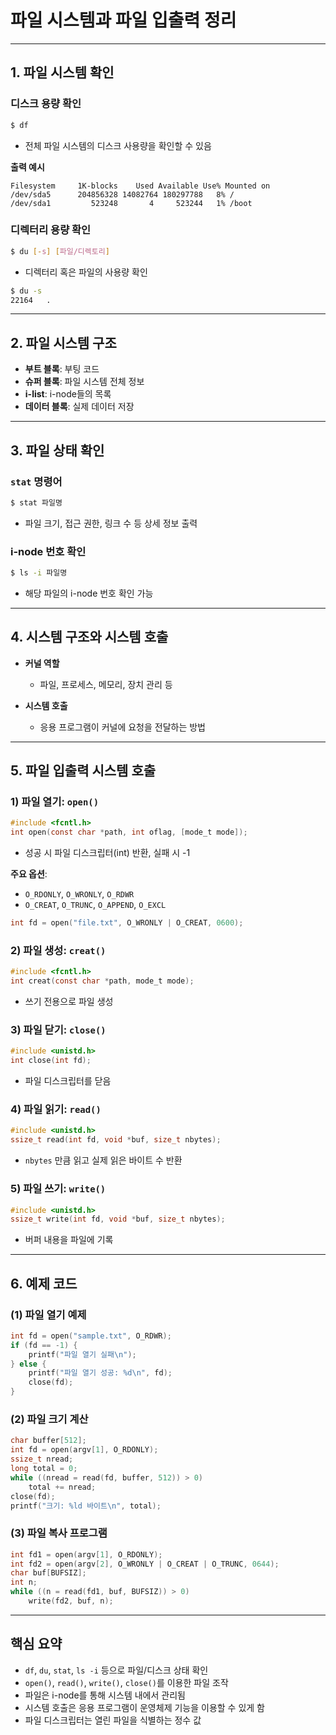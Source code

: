 # 파일 시스템과 파일 입출력 정리

---

## 1. 파일 시스템 확인

### 디스크 용량 확인

```bash
$ df
```

* 전체 파일 시스템의 디스크 사용량을 확인할 수 있음

**출력 예시**

```
Filesystem     1K-blocks    Used Available Use% Mounted on
/dev/sda5      204856328 14082764 180297788   8% /
/dev/sda1         523248       4     523244   1% /boot
```

### 디렉터리 용량 확인

```bash
$ du [-s] [파일/디렉토리]
```

* 디렉터리 혹은 파일의 사용량 확인

```bash
$ du -s
22164   .
```

---

## 2. 파일 시스템 구조

* **부트 블록**: 부팅 코드
* **슈퍼 블록**: 파일 시스템 전체 정보
* **i-list**: i-node들의 목록
* **데이터 블록**: 실제 데이터 저장

---

## 3. 파일 상태 확인

### `stat` 명령어

```bash
$ stat 파일명
```

* 파일 크기, 접근 권한, 링크 수 등 상세 정보 출력

### i-node 번호 확인

```bash
$ ls -i 파일명
```

* 해당 파일의 i-node 번호 확인 가능

---

## 4. 시스템 구조와 시스템 호출

* **커널 역할**

  * 파일, 프로세스, 메모리, 장치 관리 등

* **시스템 호출**

  * 응용 프로그램이 커널에 요청을 전달하는 방법

---

## 5. 파일 입출력 시스템 호출

### 1) 파일 열기: `open()`

```c
#include <fcntl.h>
int open(const char *path, int oflag, [mode_t mode]);
```

* 성공 시 파일 디스크립터(int) 반환, 실패 시 -1

**주요 옵션**:

* `O_RDONLY`, `O_WRONLY`, `O_RDWR`
* `O_CREAT`, `O_TRUNC`, `O_APPEND`, `O_EXCL`

```c
int fd = open("file.txt", O_WRONLY | O_CREAT, 0600);
```

### 2) 파일 생성: `creat()`

```c
#include <fcntl.h>
int creat(const char *path, mode_t mode);
```

* 쓰기 전용으로 파일 생성

### 3) 파일 닫기: `close()`

```c
#include <unistd.h>
int close(int fd);
```

* 파일 디스크립터를 닫음

### 4) 파일 읽기: `read()`

```c
#include <unistd.h>
ssize_t read(int fd, void *buf, size_t nbytes);
```

* `nbytes` 만큼 읽고 실제 읽은 바이트 수 반환

### 5) 파일 쓰기: `write()`

```c
#include <unistd.h>
ssize_t write(int fd, void *buf, size_t nbytes);
```

* 버퍼 내용을 파일에 기록

---

## 6. 예제 코드

### (1) 파일 열기 예제

```c
int fd = open("sample.txt", O_RDWR);
if (fd == -1) {
    printf("파일 열기 실패\n");
} else {
    printf("파일 열기 성공: %d\n", fd);
    close(fd);
}
```

### (2) 파일 크기 계산

```c
char buffer[512];
int fd = open(argv[1], O_RDONLY);
ssize_t nread;
long total = 0;
while ((nread = read(fd, buffer, 512)) > 0)
    total += nread;
close(fd);
printf("크기: %ld 바이트\n", total);
```

### (3) 파일 복사 프로그램

```c
int fd1 = open(argv[1], O_RDONLY);
int fd2 = open(argv[2], O_WRONLY | O_CREAT | O_TRUNC, 0644);
char buf[BUFSIZ];
int n;
while ((n = read(fd1, buf, BUFSIZ)) > 0)
    write(fd2, buf, n);
```

---

## 핵심 요약

* `df`, `du`, `stat`, `ls -i` 등으로 파일/디스크 상태 확인
* `open()`, `read()`, `write()`, `close()`를 이용한 파일 조작
* 파일은 i-node를 통해 시스템 내에서 관리됨
* 시스템 호출은 응용 프로그램이 운영체제 기능을 이용할 수 있게 함
* 파일 디스크립터는 열린 파일을 식별하는 정수 값
